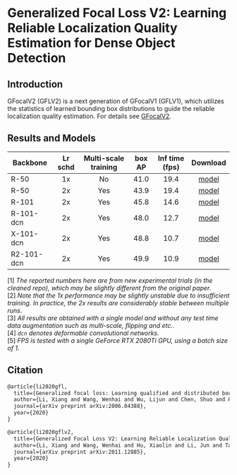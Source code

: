 # Generalized Focal Loss V2: Learning Reliable Localization Quality Estimation for Dense Object Detection

## Introduction

<!-- [ALGORITHM] -->

GFocalV2 (GFLV2) is a next generation of GFocalV1 (GFLV1), which utilizes the statistics of learned bounding box distributions to guide the reliable localization quality estimation.
For details see [GFocalV2](https://arxiv.org/abs/2011.12885).

## Results and Models

| Backbone   | Lr schd | Multi-scale training | box AP | Inf time (fps) |                                          Download                                           |
| ---------- | :-----: | :------------------: | :----: | :------------: | :-----------------------------------------------------------------------------------------: |
| R-50       |   1x    |          No          |  41.0  |      19.4      | [model](https://drive.google.com/file/d/1wSE9-c7tcQwIDPC6Vm_yfOokdPfmYmy7/view?usp=sharing) |
| R-50       |   2x    |         Yes          |  43.9  |      19.4      | [model](https://drive.google.com/file/d/17-1cKRdR5J3SfZ9NBCwe6QE554uTS30F/view?usp=sharing) |
| R-101      |   2x    |         Yes          |  45.8  |      14.6      | [model](https://drive.google.com/file/d/1qomgA7mzKW0bwybtG4Avqahv67FUxmNx/view?usp=sharing) |
| R-101-dcn  |   2x    |         Yes          |  48.0  |      12.7      | [model](https://drive.google.com/file/d/1xsBjxmqsJoYZYPMr0k06X5K9nnPrexcx/view?usp=sharing) |
| X-101-dcn  |   2x    |         Yes          |  48.8  |      10.7      | [model](https://drive.google.com/file/d/1AHDVQoclYPSP0Ync2a5FCsr_rhq2QdMH/view?usp=sharing) |
| R2-101-dcn |   2x    |         Yes          |  49.9  |      10.9      | [model](https://drive.google.com/file/d/1sAXfYLXIxZgMrC44LBqDgfYImThZ_kud/view?usp=sharing) |

\[1\] *The reported numbers here are from new experimental trials (in the cleaned repo), which may be slightly different from the original paper.* \
\[2\] *Note that the 1x performance may be slightly unstable due to insufficient training. In practice, the 2x results are considerably stable between multiple runs.* \
\[3\] *All results are obtained with a single model and without any test time data augmentation such as multi-scale, flipping and etc..* \
\[4\] *`dcn` denotes deformable convolutional networks.* \
\[5\] *FPS is tested with a single GeForce RTX 2080Ti GPU, using a batch size of 1.*

## Citation

```latex
@article{li2020gfl,
  title={Generalized focal loss: Learning qualified and distributed bounding boxes for dense object detection},
  author={Li, Xiang and Wang, Wenhai and Wu, Lijun and Chen, Shuo and Hu, Xiaolin and Li, Jun and Tang, Jinhui and Yang, Jian},
  journal={arXiv preprint arXiv:2006.04388},
  year={2020}
}
```

```latex
@article{li2020gflv2,
  title={Generalized Focal Loss V2: Learning Reliable Localization Quality Estimation for Dense Object Detection},
  author={Li, Xiang and Wang, Wenhai and Hu, Xiaolin and Li, Jun and Tang, Jinhui and Yang, Jian},
  journal={arXiv preprint arXiv:2011.12885},
  year={2020}
}
```

